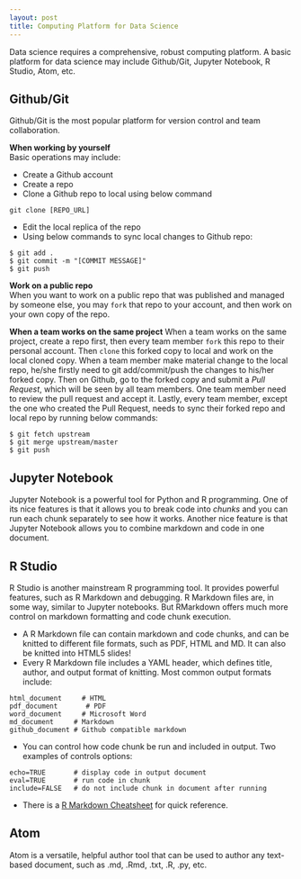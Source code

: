 ```yaml
---
layout: post
title: Computing Platform for Data Science
---
```


Data science requires a comprehensive, robust computing platform. A basic platform for data science may include Github/Git, Jupyter Notebook, R Studio, Atom, etc.

## Github/Git
Github/Git is the most popular platform for version control and team collaboration.

**When working by yourself**  
Basic operations may include:  
- Create a Github account
- Create a repo
- Clone a Github repo to local using below command
```
git clone [REPO_URL]
```
- Edit the local replica of the repo
- Using below commands to sync local changes to Github repo:
```
$ git add .
$ git commit -m "[COMMIT MESSAGE]"
$ git push
```

**Work on a public repo**  
When you want to work on a public repo that was published and managed by someone else, you may `fork` that repo to your account, and then work on your own copy of the repo.

**When a team works on the same project**
When a team works on the same project, create a repo first, then every team member `fork` this repo to their personal account. Then `clone` this forked copy to local and work on the local cloned copy. When a team member make material change to the local repo, he/she firstly need to git add/commit/push the changes to his/her forked copy. Then on Github, go to the forked copy and submit a *Pull Request*, which will be seen by all team members. One team member need to review the pull request and accept it. Lastly, every team member, except the one who created the Pull Request, needs to sync their forked repo and local repo by running below commands:
```
$ git fetch upstream
$ git merge upstream/master
$ git push
```

## Jupyter Notebook
Jupyter Notebook is a powerful tool for Python and R programming. One of its nice features is that it allows you to break code into *chunks* and you can run each chunk separately to see how it works. Another nice feature is that Jupyter Notebook allows you to combine markdown and code in one document.  


## R Studio
R Studio is another mainstream R programming tool. It provides powerful features, such as R Markdown and debugging. R Markdown files are, in some way, similar to Jupyter notebooks. But RMarkdown offers much more control on markdown formatting and code chunk execution.

- A R Markdown file can contain markdown and code chunks, and can be knitted to different file formats, such as PDF, HTML and MD. It can also be knitted into HTML5 slides!  
- Every R Markdown file includes a YAML header, which defines title, author, and output format of knitting. Most common output formats include:
```
html_document	  # HTML
pdf_document	   # PDF
word_document	  # Microsoft Word
md_document	    # Markdown
github_document	# Github compatible markdown
```
- You can control how code chunk be run and included in output. Two examples of controls options:
```
echo=TRUE       # display code in output document
eval=TRUE       # run code in chunk
include=FALSE   # do not include chunk in document after running
```
- There is a [R Markdown Cheatsheet](http://www.rstudio.com/wp-content/uploads/2016/03/rmarkdown-cheatsheet-2.0.pdf) for quick reference.

## Atom
Atom is a versatile, helpful author tool that can be used to author any text-based document, such as .md, .Rmd, .txt, .R, .py, etc. 
